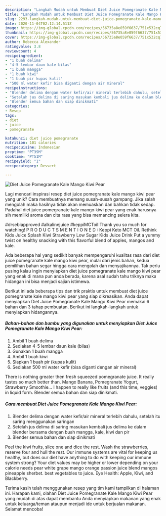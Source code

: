 ```yaml
---
description: "Langkah Mudah untuk Membuat Diet Juice Pomegranate Kale Mango Kiwi Pear yang Enak Banget"
title: "Langkah Mudah untuk Membuat Diet Juice Pomegranate Kale Mango Kiwi Pear yang Enak Banget"
slug: 2293-langkah-mudah-untuk-membuat-diet-juice-pomegranate-kale-mango-kiwi-pear-yang-enak-banget
date: 2020-11-04T02:12:14.511Z
image: https://img-global.cpcdn.com/recipes/56735a8e059f6637/751x532cq70/diet-juice-pomegranate-kale-mango-kiwi-pear-foto-resep-utama.jpg
thumbnail: https://img-global.cpcdn.com/recipes/56735a8e059f6637/751x532cq70/diet-juice-pomegranate-kale-mango-kiwi-pear-foto-resep-utama.jpg
cover: https://img-global.cpcdn.com/recipes/56735a8e059f6637/751x532cq70/diet-juice-pomegranate-kale-mango-kiwi-pear-foto-resep-utama.jpg
author: Rebecca Alexander
ratingvalue: 3.8
reviewcount: 4
recipeingredient:
- "1 buah delima"
- "4-5 lembar daun kale bilas"
- "1 buah mangga"
- "1 buah kiwi"
- "1 buah pir kupas kulit"
- "500 ml water kefir bisa diganti dengan air mineral"
recipeinstructions:
- "Blender delima dengan water kefir/air mineral terlebih dahulu, setelah itu saring menggunakan saringan"
- "Setelah jus delima di saring masukan kembali jus delima ke dalam blender bersama dengan buah mangga, kale, kiwi dan pir"
- "Blender semua bahan dan siap dinikmati"
categories:
- Resep
tags:
- diet
- juice
- pomegranate

katakunci: diet juice pomegranate 
nutrition: 101 calories
recipecuisine: Indonesian
preptime: "PT39M"
cooktime: "PT51M"
recipeyield: "1"
recipecategory: Dessert

---
```



![Diet Juice Pomegranate Kale Mango Kiwi Pear](https://img-global.cpcdn.com/recipes/56735a8e059f6637/751x532cq70/diet-juice-pomegranate-kale-mango-kiwi-pear-foto-resep-utama.jpg)

Lagi mencari inspirasi resep diet juice pomegranate kale mango kiwi pear yang unik? Cara membuatnya memang susah-susah gampang. Jika salah mengolah maka hasilnya tidak akan memuaskan dan bahkan tidak sedap. Padahal diet juice pomegranate kale mango kiwi pear yang enak harusnya sih memiliki aroma dan cita rasa yang bisa memancing selera kita.

#drsebiapproved #alkalinejuice #keppiMCToil Thank you so much for watching! P R O D U C T S M E N T I O N E D : Keppi Keto MCT Oil. Rethink Kids Juice Splash Kiwi Strawberry Low Sugar Kids Juice Drink Put a yummy twist on healthy snacking with this flavorful blend of apples, mangos and kale.

Ada beberapa hal yang sedikit banyak mempengaruhi kualitas rasa dari diet juice pomegranate kale mango kiwi pear, mulai dari jenis bahan, kedua pemilihan bahan segar hingga cara mengolah dan menyajikannya. Tak perlu pusing kalau ingin menyiapkan diet juice pomegranate kale mango kiwi pear yang enak di mana pun anda berada, karena asal sudah tahu triknya maka hidangan ini bisa menjadi sajian istimewa.


Berikut ini ada beberapa tips dan trik praktis untuk membuat diet juice pomegranate kale mango kiwi pear yang siap dikreasikan. Anda dapat menyiapkan Diet Juice Pomegranate Kale Mango Kiwi Pear memakai 6 bahan dan 3 tahap pembuatan. Berikut ini langkah-langkah untuk menyiapkan hidangannya.

<!--inarticleads1-->

##### Bahan-bahan dan bumbu yang digunakan untuk menyiapkan Diet Juice Pomegranate Kale Mango Kiwi Pear:

1. Ambil 1 buah delima
1. Sediakan 4-5 lembar daun kale (bilas)
1. Gunakan 1 buah mangga
1. Ambil 1 buah kiwi
1. Siapkan 1 buah pir (kupas kulit)
1. Sediakan 500 ml water kefir (bisa diganti dengan air mineral)


There is nothing greater then fresh squeezed pomegranate juice. It really tastes so much better than. Mango Banana, Pomegranate Yogurt, Strawberry Smoothie… I happen to really like fruits (and this time, veggies) in liquid form. Blender semua bahan dan siap dinikmati. 

<!--inarticleads2-->

##### Cara membuat Diet Juice Pomegranate Kale Mango Kiwi Pear:

1. Blender delima dengan water kefir/air mineral terlebih dahulu, setelah itu saring menggunakan saringan
1. Setelah jus delima di saring masukan kembali jus delima ke dalam blender bersama dengan buah mangga, kale, kiwi dan pir
1. Blender semua bahan dan siap dinikmati


Peel the kiwi fruits, slice one and dice the rest. Wash the strawberries, reserve four and hull the rest. Our immune systems are vital for keeping us healthy, but does our diet have anything to do with keeping our immune system strong? Your diet values may be higher or lower depending on your calorie needs pear white grape mango orange passion juice blend mangos pineapple sherbet. best vegetables to juice. Eye Health: Apple, Kiwi, and Blackberry. 

Terima kasih telah menggunakan resep yang tim kami tampilkan di halaman ini. Harapan kami, olahan Diet Juice Pomegranate Kale Mango Kiwi Pear yang mudah di atas dapat membantu Anda menyiapkan makanan yang enak untuk keluarga/teman ataupun menjadi ide untuk berjualan makanan. Selamat mencoba!
